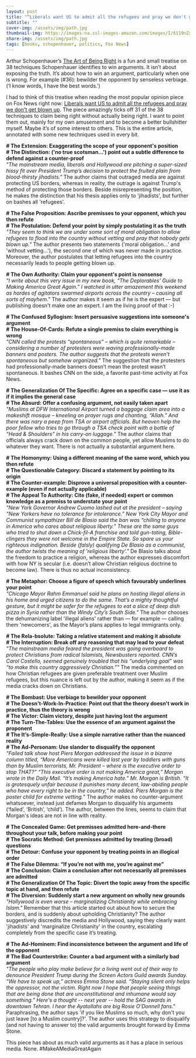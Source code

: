 ```yaml
---
layout: post
title: "“Liberals want US to admit all the refugees and pray we don't get blown up”"
subtitle: ""
cover-img: /assets/img/path.jpg
thumbnail-img: https://images-na.ssl-images-amazon.com/images/I/6119nZxOxHL.jpg
share-img: /assets/img/path.jpg
tags: [books, schopenhauer, politics, Fox News]
---
```


Arthur Schopenhauer’s [The Art of Being Right](https://en.wikipedia.org/wiki/The_Art_of_Being_Right) is a fun and small treatise on 38 techniques Schopenhauer identifies to win arguments. It isn’t about exposing the truth. It’s about how to win an argument, particularly when one is wrong. For example (#36): bewilder the opponent by senseless verbiage. (‘I know words, I have the best words.’)

I had to think of this treatise when reading the most popular opinion piece on Fox News right now: [Liberals want US to admit all the refugees and pray we don't get blown up](https://www.foxnews.com/opinion/liberals-want-us-to-admit-all-the-refugees-and-pray-we-dont-get-blown-up). The piece amazingly ticks off 31 of the 38 techniques to claim being right without actually being right. I want to point them out, mainly for my own amusement and to become a better bullshitter myself. Maybe it’s of some interest to others. This is the entire article, annotated with some new techniques used in every bit.

__\# The Extension: Exaggerating the scope of your opponent's position__  
__\# The Distinction: ('no true scotsman...') point out a subtle difference to defend against a counter-proof__  
_"The mainstream media, liberals and Hollywood are pitching a super-sized hissy fit over President Trump’s decision to protect the fruited plain from blood-thirsty jihadists."_ The author claims that outraged media are against protecting US borders, whereas in reality, the outrage is against Trump's method of protecting those borders. Beside misrepresenting the position, he makes the distinction that his thesis applies only to 'jihadists', but further on bashes all 'refugees'.

__\# The False Proposition: Ascribe premisses to your opponent, which you then refute__  
__\# The Postulation: Defend your point by simply postulating it as the truth__  
_"They seem to think we are under some sort of moral obligation to allow refugees to flood into the country without vetting and pray that nobody gets blown up."_ The author presents two statements ('moral obligation...' and 'without vetting...'), the second one of which was never made in practice. Moreover, the author postulates that letting refugees into the country necessarily leads to people getting blown up.

__\# The Own Authority: Claim your opponent's point is nonsense__  
_"I write about this very issue in my new book, “The Deplorables’ Guide to Making America Great Again.” I watched in utter amazement this weekend as hordes of agitators swarmed airports across the country – causing all sorts of mayhem."_ The author makes it seem as if he is the expert — but publishing doesn't make one an expert. I am the living proof of that :-)

__\# The Confused Syllogism: Insert persuasive suggestions into someone's argument__  
__\# The House-Of-Cards: Refute a single premiss to claim everything is wrong__  
_"CNN called the protests “spontaneous” – which is quite remarkable – considering a number of protesters were waving professionally-made banners and posters. The author suggests that the protests weren't spontaneous but somehow organized."_ The suggestion that the protesters had professionally-made banners doesn’t mean the protest wasn’t spontaneous. It bashes CNN on the side, a favorite past-time activity at Fox News.

__\# The Generalization Of The Specific: Agree on a specific case — use it as if it implies the general case__  
__\# The Absurd: Offer a confusing argument, not easily taken apart__  
_"Muslims at DFW International Airport turned a baggage claim area into a makeshift mosque – kneeling on prayer rugs and chanting, “Allah.” And there was nary a peep from TSA or airport officials. But heaven help the poor fellow who tries to go through a TSA check point with a bottle of “Head & Shoulders” in his carry-on luggage."_ The author claims that officials always crack down on the common people, yet allow Muslims to do whatever they want. There is not actually a substantial argument here.

__\# The Homonymy: Using a different meaning of the same word, which you then refute__  
__\# The Questionable Category: Discard a statement by pointing to its origin__  
__\# The Counter-example: Disprove a universal proposition with a counter-example (even if not actually applicable)__  
__\# The Appeal To Authority: Cite (fake, if needed) expert or common knowledge as a premiss to understate your point__  
_"New York Governor Andrew Cuomo lashed out at the president – saying “New Yorkers have no tolerance for intolerance.” New York City Mayor and Communist sympathizer Bill de Blasio said the ban was “chilling to anyone in America who cares about religious liberty.” These are the same guys who tried to shut down a Chick-fil-A franchise and told gun-toting, Bible-clingers they were not welcome in the Empire State. So spare us your righteous indignation. Beside (falsly) qualifying De Blasio as a communist, the author twists the meaning of 'religious liberty'."_ De Blasio talks about the freedom to practice a religion, whereas the author expresses discomfort with how NY is secular (i.e. doesn’t allow Christian religious doctrine to become law). There is thus no actual inconsistency.

__\# The Metaphor: Choose a figure of speech which favourably underlines your point__  
_"Chicago Mayor Rahm Emmanuel said he plans on hosting illegal aliens in his home and urged citizens to do the same. That’s a mighty thoughtful gesture, but it might be safer for the refugees to eat a slice of deep dish pizza in Syria rather than the Windy City’s South Side."_ The author chooses the dehumanizing label 'illegal aliens' rather than — for example — calling them 'newcomers', as the Mayor’s plans applies to legal immigrants only.

__\# The Rela-bsolute: Taking a relative statement and making it absolute__  
__\# The Interruption: Break off any reasoning that may lead to your defeat__  
_"The mainstream media feared the president was going overboard to protect Christians from radical Islamists, Newsbusters reported. CNN’s Carol Costello, seemed genuinely troubled that his “underlying goal” was “to make this country aggressively Christian.”"_ The media commented on how Christian refugees are given preferable treatment over Muslim refugees, but this nuance is left out by the author, making it seem as if the media cracks down on Christians.

__\# The Bombast: Use verbiage to bewilder your opponent__  
__\# The Doesn't-Work-In-Practice: Point out that the theory doesn't work in practice, thus the theory is wrong__  
__\# The Victor: Claim victory, despite just having lost the argument__  
__\# The Turn-The-Tables: Use the essence of an argument against the proponent__  
__\# The It’s-Simple-Really: Use a simple narrative rather than the nuanced reality__  
__\# The Ad-Personam: Use slander to disqualify the opponent__  
_"Failed talk show host Piers Morgan addressed the issue in a bizarre column titled, “More Americans were killed last year by toddlers with guns than by Muslim terrorists, Mr. President – where is the executive order to stop THAT?” “This executive order is not making America great,” Morgan wrote in the Daily Mail. “It’s making America hate.” Mr. Morgan is British. “It is grotesquely unfair because it punishes many decent, law-abiding people who have every right to be in the country,” he added. Piers Morgan is the poster child for extreme vetting._" The author makes no counter-argument whatsoever, instead just defames Morgan to disqualify his arguments (‘failed’, ‘British’, ‘child’). The author, between the lines, seems to claim that Morgan's ideas are not in line with reality.

__\# The Concealed Game: Get premisses admitted here-and-there throughout your talk, before making your point__  
__\# The Socratic Method: Get premisses admitted by treating (broad) questions__  
__\# The Detour: Confuse your opponent by treating points in an illogical order__  
__\# The False Dilemma: “If you’re not with me, you’re against me”__  
__\# The Conclusion: Claim a conclusion after not necessarily all premisses are admitted__  
__\# The Generalization Of The Topic: Divert the topic away from the specific topic at hand, and then refute__  
__\# The Diversion: Suddenly start a new argument on wholly new grounds__  
_"Hollywood is even worse – marginalizing Christianity while embracing Islam."_ Remember that this article started out about how to secure the borders, and is suddenly about upholding Christianity? The author suggestively discredits the media and Hollywood, saying they clearly want 'jihadists' and 'marginalize Christianity' in the country, escalating completely from the specific case it’s treating.

__\# The Ad-Hominem: Find inconsistence between the argument and life of the opponent__  
__\# The Bad Counterstrike: Counter a bad argument with a similarly bad argument__  
_"The people who play make believe for a living went out of their way to denounce President Trump during the Screen Actors Guild awards Sunday. “We have to speak up,” actress Emma Stone said. “Staying silent only helps the oppressor, not the victim. Right now I hope that people seeing things that are being done that are unconstitutional and inhumane would say something.” Here's a thought -- next year -- hold the SAG awards in downtown Tehran. I hear the Ayatollahs are big Rosie O'Donnell fans."_ Paraphrasing, the author says 'if you like Muslims so much, why don't you just leave [to a Muslim country]?'. The author uses this strategy to disqualify (and not having to answer to) the valid arguments brought forward by Emma Stone.

This piece has about as much valid arguments as it has a place in serious media. None. #MakeAMediaGreatAgain
